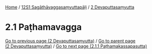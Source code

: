 
[Home](/) / [12S1 Sagāthāvaggasaṃyuttapāḷi](../../12S1.md) / [2 Devaputtasaṃyutta](../2.md)

# 2.1 Paṭhamavagga


[Go to previous page (2 Devaputtasaṃyutta)](../2.md) / [Go to parent page (2 Devaputtasaṃyutta)](../2.md) / [Go to next page (2.1.1 Paṭhamakassapasutta)](2.1/2.1.1.md)


